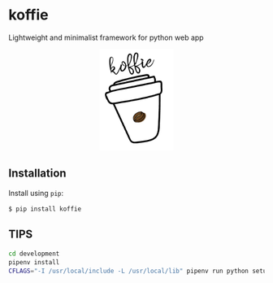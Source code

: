 # koffie
Lightweight and minimalist framework for python web app

<p align="center">
<img src="koffie-logo.png" alt="koffie Logo" height="200"/>
</p>

## Installation
Install using ```pip```:
```sh
$ pip install koffie
```

## TIPS
```sh
cd development
pipenv install
CFLAGS="-I /usr/local/include -L /usr/local/lib" pipenv run python setup.py build_ext --inplace

```
